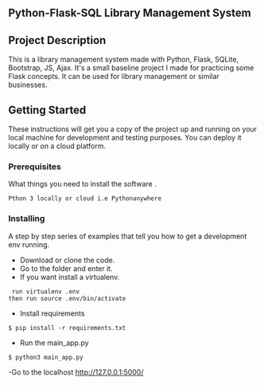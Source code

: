 ## Python-Flask-SQL Library Management System

## Project Description

This is a library management system made with Python, Flask, SQLite, Bootstrap, JS, Ajax. It's a small baseline project I made for practicing some Flask concepts. It can be used for library management or similar businesses.

## Getting Started

These instructions will get you a copy of the project up and running on your local machine for development and testing purposes. You can deploy it locally or on a cloud platform.

### Prerequisites

What things you need to install the software .

```plaintext
Pthon 3 locally or cloud i.e Pythonanywhere
```

### Installing

A step by step series of examples that tell you how to get a development env running.

*   Download or clone the code.
*   Go to the folder and enter it.
*   If you want install a virtualenv.

```plaintext
 run virtualenv .env
then run source .env/bin/activate
```

*   Install requirements

```plaintext
$ pip install -r requirements.txt
```

*   Run the main\_app.py

```plaintext
$ python3 main_app.py
```

-Go to the localhost http://127.0.0.1:5000/

